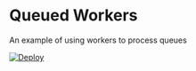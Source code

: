 # Queued Workers
An example of using workers to process queues

[![Deploy](https://www.herokucdn.com/deploy/button.svg)](https://heroku.com/deploy)
